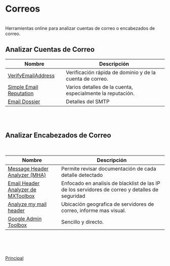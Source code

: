 # Correos

<br />
Herramientas online para analizar cuentas de correo o encabezados de correo.  
<br />

## Analizar Cuentas de Correo

Nombre | Descripción
---- | ---- 
[VerifyEmailAddress](https://www.verifyemailaddress.org/)|Verificación rápida de dominio y de la cuenta de correo. 
[Simple Email Reputation](https://emailrep.io/)|Varios detalles de la cuenta, especialmente la reputación.
[Email Dossier](https://centralops.net/co/EmailDossier.aspx)|Detalles del SMTP

<br />
<br />

## Analizar Encabezados de Correo

<br />

Nombre | Descripción
---- | ---- 
[Message Header Analyzer (MHA)](https://mha.azurewebsites.net/)|Permite revisar documentación de cada detalle detectado
[Email Header Analyzer de MXToolbox](https://mxtoolbox.com/EmailHeaders.aspx)|Enfocado en analisis de blacklist de las IP de los servidores de correo y detalles de seguridad
[Analyze my mail header](https://mailheader.org/)|Ubicación geografica de servidores de correo, informe mas visual.
[Google Admin Toolbox](https://toolbox.googleapps.com/apps/messageheader/analyzeheader)|Sencillo y directo.

<br />
<br />
<br />

[Principal](README.md)

